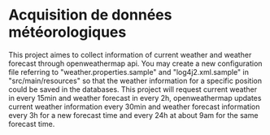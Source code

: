 # Acquisition de données météorologiques

This project aimes to collect information of current weather and weather forecast through openweathermap api.
You may create a new configuration file referring to "weather.properties.sample" and "log4j2.xml.sample" in "src/main/resources" so that the weather information for a specific position could be saved in the databases.
This project will request current weather in every 15min and weather forecast in every 2h, openweathermap updates current weather information every 30min and weather forecast information every 3h for a new forecast time and every 24h at about 9am for the same forecast time.
